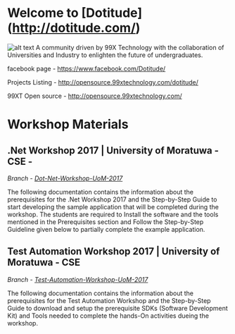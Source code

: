 # Welcome to [Dotitude] (http://dotitude.com/) 
![alt text](https://scontent.fcmb2-1.fna.fbcdn.net/v/t31.0-8/18422898_1373633802701818_3538253629252583054_o.jpg?oh=0fe3438c230ae3cb88b296ca75e7cde6&oe=59D34B89)
A community driven by 99X Technology with the collaboration of Universities and Industry to enlighten the future of undergraduates. 

facebook page    - https://www.facebook.com/Dotitude/ 

Projects Listing - http://opensource.99xtechnology.com/dotitude/

99XT Open source - http://opensource.99xtechnology.com/


# Workshop Materials

## .Net Workshop 2017 | University of Moratuwa - CSE -  
*Branch - [Dot-Net-Workshop-UoM-2017](https://github.com/99xt/dotitude/tree/Dot-Net-Workshop-UoM-2017)*

The following documentation contains the information about the prerequisites for the .Net Workshop 2017 and the Step-by-Step Guide to start developing the sample application that will be completed during the workshop. The students are required to Install the software and the tools mentioned in the Prerequisites section and Follow the Step-by-Step Guideline given below to partially complete the example application.

## Test Automation Workshop 2017 | University of Moratuwa - CSE
*Branch - [Test-Automation-Workshop-UoM-2017](https://github.com/99xt/dotitude/tree/Test-Automation-Workshop-UoM-2017)*

The following documentation contains the information about the prerequisites for the Test Automation Workshop and the Step-by-Step Guide to download and setup the prerequisite SDKs (Software Development Kit) and Tools needed to complete the hands-On activities dueing the workshop.
